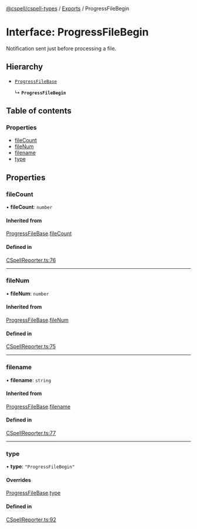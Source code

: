 [@cspell/cspell-types](../README.md) / [Exports](../modules.md) / ProgressFileBegin

# Interface: ProgressFileBegin

Notification sent just before processing a file.

## Hierarchy

- [`ProgressFileBase`](ProgressFileBase.md)

  ↳ **`ProgressFileBegin`**

## Table of contents

### Properties

- [fileCount](ProgressFileBegin.md#filecount)
- [fileNum](ProgressFileBegin.md#filenum)
- [filename](ProgressFileBegin.md#filename)
- [type](ProgressFileBegin.md#type)

## Properties

### fileCount

• **fileCount**: `number`

#### Inherited from

[ProgressFileBase](ProgressFileBase.md).[fileCount](ProgressFileBase.md#filecount)

#### Defined in

[CSpellReporter.ts:76](https://github.com/streetsidesoftware/cspell/blob/8b25077/packages/cspell-types/src/CSpellReporter.ts#L76)

___

### fileNum

• **fileNum**: `number`

#### Inherited from

[ProgressFileBase](ProgressFileBase.md).[fileNum](ProgressFileBase.md#filenum)

#### Defined in

[CSpellReporter.ts:75](https://github.com/streetsidesoftware/cspell/blob/8b25077/packages/cspell-types/src/CSpellReporter.ts#L75)

___

### filename

• **filename**: `string`

#### Inherited from

[ProgressFileBase](ProgressFileBase.md).[filename](ProgressFileBase.md#filename)

#### Defined in

[CSpellReporter.ts:77](https://github.com/streetsidesoftware/cspell/blob/8b25077/packages/cspell-types/src/CSpellReporter.ts#L77)

___

### type

• **type**: ``"ProgressFileBegin"``

#### Overrides

[ProgressFileBase](ProgressFileBase.md).[type](ProgressFileBase.md#type)

#### Defined in

[CSpellReporter.ts:92](https://github.com/streetsidesoftware/cspell/blob/8b25077/packages/cspell-types/src/CSpellReporter.ts#L92)
